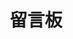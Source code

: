 --- 
title: 留言板
slug: Message
comments: true
readingtime: false
menu:
    main:
        weight: -50
        params: 
            icon: messages
---
